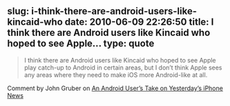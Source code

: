 slug: i-think-there-are-android-users-like-kincaid-who
date: 2010-06-09 22:26:50
title: I think there are Android users like Kincaid who hoped to see Apple...
type: quote
---

> I think there are Android users like Kincaid who hoped to see Apple play catch-up to Android in certain areas, but I don’t think Apple sees any areas where they need to make iOS more Android-like at all.

Comment by John Gruber on [An Android User’s Take on Yesterday’s iPhone News](http://daringfireball.net/linked/2010/06/08/kincaid)

